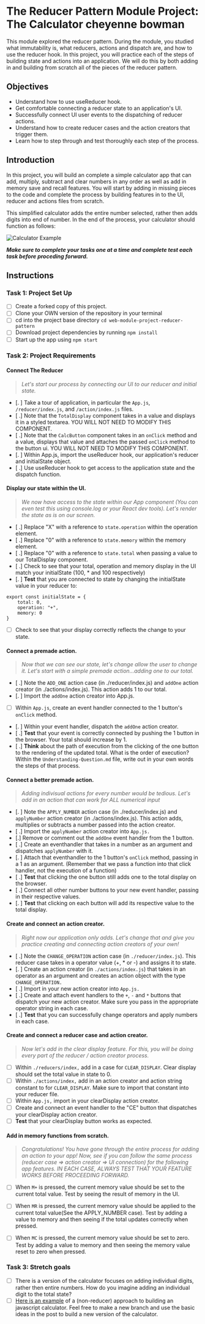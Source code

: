 # The Reducer Pattern Module Project: The Calculator cheyenne bowman

This module explored the reducer pattern. During the module, you studied what immutability is, what reducers, actions and dispatch are, and how to use the reducer hook. In this project, you will practice each of the steps of building state and actions into an application. We will do this by both adding in and building from scratch all of the pieces of the reducer pattern.

## Objectives
- Understand how to use useReducer hook.
- Get comfortable connecting a reducer state to an application's UI.
- Successfully connect UI user events to the dispatching of reducer actions.
- Understand how to create reducer cases and the action creators that trigger them.
- Learn how to step through and test thoroughly each step of the process.

## Introduction
In this project, you will build an complete a simple calculator app that can add, multiply, subtract and clear numbers in any order as well as add in memory save and recall features. You will start by adding in missing pieces to the code and complete the process by building features in to the UI, reducer and actions files from scratch.

This simplified calculator adds the entire number selected, rather then adds digits into end of number. In the end of the process, your calculator should function as follows:

![Calculator Example](project-goals.gif)

***Make sure to complete your tasks one at a time and complete test each task before proceding forward.***

## Instructions
### Task 1: Project Set Up
* [ ] Create a forked copy of this project.
* [ ] Clone your OWN version of the repository in your terminal
* [ ] cd into the project base directory `cd web-module-project-reducer-pattern`
* [ ] Download project dependencies by running `npm install`
* [ ] Start up the app using `npm start`

### Task 2: Project Requirements
#### Connect The Reducer
> *Let's start our process by connecting our UI to our reducer and initial state.*
* [. ] Take a tour of application, in particular the `App.js`, `/reducer/index.js`, and `/action/index.js` files.
* [ .] Note that the `TotalDisplay` component takes in a value and displays it in a styled textarea. YOU WILL NOT NEED TO MODIFY THIS COMPONENT.
* [ .] Note that the `CalcButton` component takes in an `onClick` method and a value, displays that value and attaches the passed `onClick` method to the button ui. YOU WILL NOT NEED TO MODIFY THIS COMPONENT.
* [. ] Within App.js, import the useReducer hook, our application's reducer and initialState object.
* [ .] Use useReducer hook to get access to the application state and the dispatch function.

#### Display our state within the UI.
> *We now have access to the state within our App component (You can even test this using console.log or your React dev tools). Let's render the state as is on our screen.*
* [ .] Replace "X" with a reference to `state.operation` within the operation element.
* [ .] Replace "0" with a reference to `state.memory` within the memory element.
* [ .] Replace "0" with a reference to `state.total` when passing a value to our TotalDisplay component.
* [ .] Check to see that your total, operation and memory display in the UI match your initialState (100, * and 100 respectively)
* [. ] **Test** that you are connected to state by changing the initialState value in your reducer to:
```
export const initialState = {
    total: 0,
    operation: "+",
    memory: 0
}
```
* [ ] Check to see that your display correctly reflects the change to your state.

#### Connect a premade action.
> *Now that we can see our state, let's change allow the user to change it. Let's start with a simple premade action...adding one to our total.*
* [ .] Note the `ADD_ONE` action case (in ./reducer/index.js) and `addOne` action creator (in ./actions/index.js). This action adds 1 to our total.
* [. ] Import the `addOne` action creator into App.js.
* [ ] Within `App.js`, create an event handler connected to the 1 button's `onClick` method.
* [. ] Within your event handler, dispatch the `addOne` action creator.
* [ .] **Test** that your event is correctly connected by pushing the 1 button in the browser. Your total should increase by 1.
* [ .] **Think** about the path of execution from the clicking of the one button to the rendering of the updated total. What is the order of execution? Within the `Understanding-Question.md` file, write out in your own words the steps of that process.


#### Connect a better premade action.
> *Adding indivisual actions for every number would be tedious. Let's add in an action that can work for ALL numerical input*
* [. ] Note the `APPLY_NUMBER` action case (in ./reducer/index.js) and `applyNumber` action creator (in ./actions/index.js). This action adds, multiplies or subtracts a number passed into the action creator.
* [ .] Import the `applyNumber` action creator into `App.js.`
* [.] Remove or comment out the `addOne` event handler from the 1 button.
* [ .] Create an eventhandler that takes in a number as an argument and dispatches `applyNumber` with it.
* [. ] Attach that eventhandler to the 1 button's `onClick` method, passing in a 1 as an argument. (Remember that we pass a function into that click handler, not the execution of a function)
* [ .] **Test** that clicking the one button still adds one to the total display on the browser.
* [ .] Connect all other number buttons to your new event handler, passing in their respective values.
* [. ] **Test** that clicking on each button will add its respective value to the total display.

#### Create and connect an action creator.
> *Right now our application only adds. Let's change that and give you practice creating and connecting action creators of your own!*
* [ .] Note the `CHANGE_OPERATION` action case (in `./reducer/index.js`). This reducer case takes in a operator value (+, * or -) and assigns it to state.
* [. ] Create an action creator (in `./actions/index.js`) that takes in an operator as an argument and creates an action object with the type `CHANGE_OPERATION.`
* [ .] Import in your new action creator into `App.js.`
* [ .] Create and attach event handlers to the `+`, `-` and `*` buttons that dispatch your new action creator. Make sure you pass in the appropriate operator string in each case.
* [ .] **Test** that you can successfully change operators and apply numbers in each case.

#### Create and connect a reducer case and action creator.
> *Now let's add in the clear display feature. For this, you will be doing every part of the reducer / action creator process.*
* [ ] Within `./reducers/index,` add in a case for `CLEAR_DISPLAY`. Clear display should set the total value in state to 0.
* [ ] Within `./actions/index,` add in an action creator and action string constant to for `CLEAR_DISPLAY`. Make sure to import that constant into your reducer file.
* [ ] Within `App.js,` import in your clearDisplay action creator.
* [ ] Create and connect an event handler to the "CE" button that dispatches your clearDisplay action creator.
* [ ] **Test** that your clearDisplay button works as expected.

#### Add in memory functions from scratch.
> *Congratulations! You have gone through the entire process for adding an action to your app! Now, see if you can follow the same process (reducer case => action creator => UI connection) for the following app features. IN EACH CASE, ALWAYS TEST THAT YOUR FEATURE WORKS BEFORE PROCEEDING FORWARD.*

* [ ] When `M+` is pressed, the current memory value should be set to the current total value. Test by seeing the result of memory in the UI.
* [ ] When `MR` is pressed, the current memory value should be applied to the current total value(See the APPLY_NUMBER case). Test by adding a value to memory and then seeing if the total updates correctly when pressed.
* [ ] When `MC` is pressed, the current memory value should be set to zero. Test by adding a value to memory and then seeing the memory value reset to zero when pressed.


### Task 3: Stretch goals
- [ ] There is a version of the calculator focuses on adding individual digits, rather then entire numbers. How do you imagine adding an individual digit to the total state?
- [ ] [Here is an example](https://freshman.tech/calculator/) of a (non-reducer) approach to building an javascript calculator. Feel free to make a new branch and use the basic ideas in the post to build a new version of the calculator.
